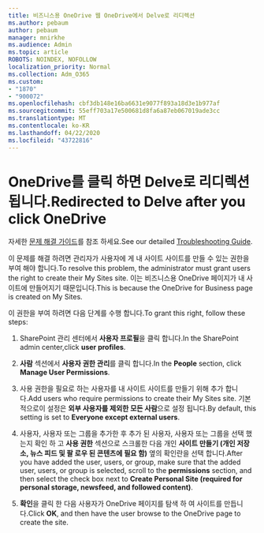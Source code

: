 ```yaml
---
title: 비즈니스용 OneDrive 웹 OneDrive에서 Delve로 리디렉션
ms.author: pebaum
author: pebaum
manager: mnirkhe
ms.audience: Admin
ms.topic: article
ROBOTS: NOINDEX, NOFOLLOW
localization_priority: Normal
ms.collection: Adm_O365
ms.custom:
- "1870"
- "900072"
ms.openlocfilehash: cbf3db148e16ba6631e9077f893a18d3e1b977af
ms.sourcegitcommit: 55eff703a17e500681d8fa6a87eb067019ade3cc
ms.translationtype: MT
ms.contentlocale: ko-KR
ms.lasthandoff: 04/22/2020
ms.locfileid: "43722816"
---
```

# <a name="redirected-to-delve-after-you-click-onedrive"></a><span data-ttu-id="9a291-102">OneDrive를 클릭 하면 Delve로 리디렉션됩니다.</span><span class="sxs-lookup"><span data-stu-id="9a291-102">Redirected to Delve after you click OneDrive</span></span>

<span data-ttu-id="9a291-103">자세한 [문제 해결 가이드](https://docs.microsoft.com/sharepoint/support/sites/troubleshooting-guide-for-sites-stopped-at-provisioning)를 참조 하세요.</span><span class="sxs-lookup"><span data-stu-id="9a291-103">See our detailed [Troubleshooting Guide](https://docs.microsoft.com/sharepoint/support/sites/troubleshooting-guide-for-sites-stopped-at-provisioning).</span></span>

<span data-ttu-id="9a291-104">이 문제를 해결 하려면 관리자가 사용자에 게 내 사이트 사이트를 만들 수 있는 권한을 부여 해야 합니다.</span><span class="sxs-lookup"><span data-stu-id="9a291-104">To resolve this problem, the administrator must grant users the right to create their My Sites site.</span></span> <span data-ttu-id="9a291-105">이는 비즈니스용 OneDrive 페이지가 내 사이트에 만들어지기 때문입니다.</span><span class="sxs-lookup"><span data-stu-id="9a291-105">This is because the OneDrive for Business page is created on My Sites.</span></span>

<span data-ttu-id="9a291-106">이 권한을 부여 하려면 다음 단계를 수행 합니다.</span><span class="sxs-lookup"><span data-stu-id="9a291-106">To grant this right, follow these steps:</span></span>

1. <span data-ttu-id="9a291-107">SharePoint 관리 센터에서 **사용자 프로필**을 클릭 합니다.</span><span class="sxs-lookup"><span data-stu-id="9a291-107">In the SharePoint admin center,click **user profiles**.</span></span>

2. <span data-ttu-id="9a291-108">**사람** 섹션에서 **사용자 권한 관리**를 클릭 합니다.</span><span class="sxs-lookup"><span data-stu-id="9a291-108">In the **People** section, click **Manage User Permissions**.</span></span>

3. <span data-ttu-id="9a291-109">사용 권한을 필요로 하는 사용자를 내 사이트 사이트를 만들기 위해 추가 합니다.</span><span class="sxs-lookup"><span data-stu-id="9a291-109">Add users who require permissions to create their My Sites site.</span></span> <span data-ttu-id="9a291-110">기본적으로이 설정은 **외부 사용자를 제외한 모든 사람**으로 설정 됩니다.</span><span class="sxs-lookup"><span data-stu-id="9a291-110">By default, this setting is set to **Everyone except external users**.</span></span>

4. <span data-ttu-id="9a291-111">사용자, 사용자 또는 그룹을 추가한 후 추가 된 사용자, 사용자 또는 그룹을 선택 했는지 확인 하 고 **사용 권한** 섹션으로 스크롤한 다음 개인 **사이트 만들기 (개인 저장소, 뉴스 피드 및 팔 로우 된 콘텐츠에 필요 함)** 옆의 확인란을 선택 합니다.</span><span class="sxs-lookup"><span data-stu-id="9a291-111">After you have added the user, users, or group, make sure that the added user, users, or group is selected, scroll to the **permissions** section, and then select the check box next to **Create Personal Site (required for personal storage, newsfeed, and followed content)**.</span></span>

5. <span data-ttu-id="9a291-112">**확인**을 클릭 한 다음 사용자가 OneDrive 페이지를 탐색 하 여 사이트를 만듭니다.</span><span class="sxs-lookup"><span data-stu-id="9a291-112">Click **OK**, and then have the user browse to the OneDrive page to create the site.</span></span>
